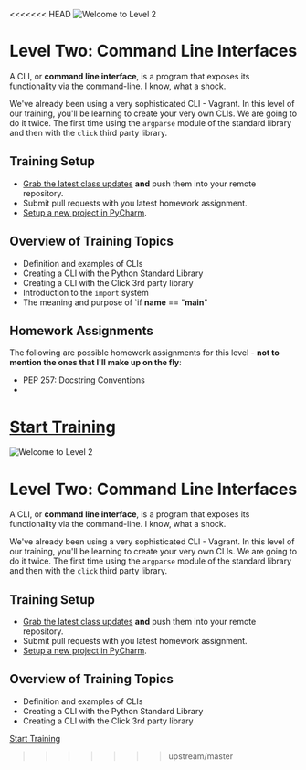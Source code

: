 <<<<<<< HEAD
![Welcome to Level 2](http://images2.fanpop.com/image/photos/12400000/Kung-Fu-Panda-kung-fu-panda-12434029-960-424.jpg)
# Level Two: Command Line Interfaces
A CLI, or **command line interface**, is a program that exposes 
its functionality via the command-line.  I know, what a shock.

We've already been using a very sophisticated CLI - Vagrant.  In this level 
of our training, you'll be learning to create your very own CLIs.  We are going
to do it twice.  The first time using the `argparse` module of the standard
library and then with the `click` third party library.

## Training Setup
- [Grab the latest class updates](../level-0/git-merging-upstream-changes.md) 
**and** push them into your remote repository.
- Submit pull requests with you latest homework assignment.
- [Setup a new project in PyCharm](../level-0/pycharm-project-setup.md).

## Overview of Training Topics
- Definition and examples of CLIs
- Creating a CLI with the Python Standard Library
- Creating a CLI with the Click 3rd party library
- Introduction to the `import` system
- The meaning and purpose of `if __name__ == "__main__"

## Homework Assignments
The following are possible homework assignments for this level - **not to 
mention the ones that I'll make up on the fly**:
- PEP 257: Docstring Conventions
- 

[Start Training](exercise-1.md)
=======
![Welcome to Level 2](http://images2.fanpop.com/image/photos/12400000/Kung-Fu-Panda-kung-fu-panda-12434029-960-424.jpg)
# Level Two: Command Line Interfaces
A CLI, or **command line interface**, is a program that exposes 
its functionality via the command-line.  I know, what a shock.

We've already been using a very sophisticated CLI - Vagrant.  In this level 
of our training, you'll be learning to create your very own CLIs.  We are going
to do it twice.  The first time using the `argparse` module of the standard
library and then with the `click` third party library.

## Training Setup
- [Grab the latest class updates](../level-0/git-merging-upstream-changes.md) 
**and** push them into your remote repository.
- Submit pull requests with you latest homework assignment.
- [Setup a new project in PyCharm](../level-0/pycharm-project-setup.md).

## Overview of Training Topics
- Definition and examples of CLIs
- Creating a CLI with the Python Standard Library
- Creating a CLI with the Click 3rd party library

[Start Training](exercise-1.md)
>>>>>>> upstream/master
